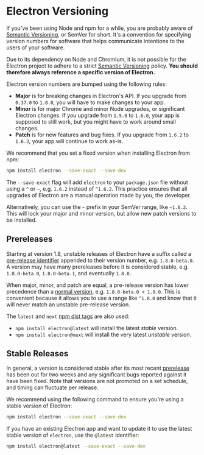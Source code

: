 # Electron Versioning

If you've been using Node and npm for a while, you are probably aware of [Semantic Versioning], or SemVer for short. It's a convention for specifying version numbers for software that helps communicate intentions to the users of your software.

Due to its dependency on Node and Chromium, it is not possible for the Electron
project to adhere to a strict [Semantic Versioning] policy. **You should 
therefore always reference a specific version of Electron.**

Electron version numbers are bumped using the following rules:

* **Major** is for breaking changes in Electron's API. If you upgrade from `0.37.0`
  to `1.0.0`, you will have to make changes to your app.
* **Minor** is for major Chrome and minor Node upgrades, or significant Electron
  changes. If you upgrade from `1.5.0` to `1.6.0`, your app is supposed to
  still work, but you might have to work around small changes.
* **Patch** is for new features and bug fixes. If you upgrade from `1.6.2` to
  `1.6.3`, your app will continue to work as-is.

We recommend that you set a fixed version when installing Electron from npm:

```sh
npm install electron --save-exact --save-dev
```

The `--save-exact` flag will add `electron` to your `package.json` file without
using a `^` or `~`, e.g. `1.6.2` instead of `^1.6.2`. This practice ensures that
all upgrades of Electron are a manual operation made by you, the developer.

Alternatively, you can use the `~` prefix in your SemVer range, like `~1.6.2`.
This will lock your major and minor version, but allow new patch versions to
be installed.

## Prereleases

Starting at version 1.8, unstable releases of Electron have a suffix called a
[pre-release identifier] appended to their version number, 
e.g. `1.8.0-beta.0`. A version may have many prereleases before it is 
considered stable, e.g. `1.8.0-beta.0`, `1.8.0-beta.1`, and eventually `1.8.0`.

When major, minor, and patch are equal, a pre-release version has lower 
precedence than a [normal version], e.g. `1.8.0-beta.0 < 1.8.0`. This is 
convenient because it allows you to use a range like `^1.8.0` and know 
that it will never match an unstable pre-release version.

The `latest` and `next` [npm dist tags] are also used:

- `npm install electron@latest` will install the latest _stable_ version.
- `npm install electron@next` will install the very latest _unstable_ version.

## Stable Releases

In general, a version is considered stable after its most recent 
[prerelease](#prereleases) has been out for two weeks and any significant bugs 
reported against it have been fixed. Note that versions are not promoted on a 
set schedule, and timing can fluctuate per release.

We recommend using the following command to ensure you're using a stable 
version of Electron:

```sh
npm install electron --save-exact --save-dev
```

If you have an existing Electron app and want to update it to use the latest 
stable version of `electron`, use the `@latest` identifier:

```sh
npm install electron@latest --save-exact --save-dev
```

[Semantic Versioning]: http://semver.org
[pre-release identifier]: http://semver.org/#spec-item-9
[npm dist tags]: https://docs.npmjs.com/cli/dist-tag
[normal version]: http://semver.org/#spec-item-2